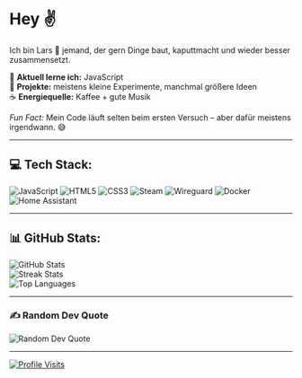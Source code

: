 <h1>Hey ✌️</h1>

<p>
  Ich bin Lars 👋 jemand, der gern Dinge baut, kaputtmacht und wieder besser zusammensetzt.
</p>

<p>
  🌱 <strong>Aktuell lerne ich:</strong> JavaScript <br>
  🚀 <strong>Projekte:</strong> meistens kleine Experimente, manchmal größere Ideen <br>
  ☕ <strong>Energiequelle:</strong> Kaffee + gute Musik
</p>

<p>
  <em>Fun Fact:</em> Mein Code läuft selten beim ersten Versuch – aber dafür meistens irgendwann. 😅
</p>

<hr>

<h2>💻 Tech Stack:</h2>
<p>
  <img src="https://img.shields.io/badge/javascript-%23323330.svg?style=for-the-badge&logo=javascript&logoColor=%23F7DF1E" alt="JavaScript" />
  <img src="https://img.shields.io/badge/html5-%23E34F26.svg?style=for-the-badge&logo=html5&logoColor=white" alt="HTML5" />
  <img src="https://img.shields.io/badge/css3-%231572B6.svg?style=for-the-badge&logo=css3&logoColor=white" alt="CSS3" />
  <img src="https://img.shields.io/badge/steam-%23000000.svg?style=for-the-badge&logo=steam&logoColor=white" alt="Steam" />
  <img src="https://img.shields.io/badge/wireguard-%2388171A.svg?style=for-the-badge&logo=wireguard&logoColor=white" alt="Wireguard" />
  <img src="https://img.shields.io/badge/docker-%230db7ed.svg?style=for-the-badge&logo=docker&logoColor=white" alt="Docker" />
  <img src="https://img.shields.io/badge/home%20assistant-%2341BDF5.svg?style=for-the-badge&logo=home-assistant&logoColor=white" alt="Home Assistant" />
</p>

<hr>

<h2>📊 GitHub Stats:</h2>
<p>
  <img src="https://github-readme-stats.vercel.app/api?username=LarsSchoenemann&theme=dark&hide_border=true&include_all_commits=true&count_private=true" alt="GitHub Stats" /><br>
  <img src="https://nirzak-streak-stats.vercel.app/?user=LarsSchoenemann&theme=dark&hide_border=true" alt="Streak Stats" /><br>
  <img src="https://github-readme-stats.vercel.app/api/top-langs/?username=LarsSchoenemann&theme=dark&hide_border=true&include_all_commits=true&count_private=true&layout=compact" alt="Top Languages" />
</p>

<hr>

<h3>✍️ Random Dev Quote</h3>
<p>
  <img src="https://quotes-github-readme.vercel.app/api?type=horizontal&theme=dark" alt="Random Dev Quote" />
</p>

<hr>

<p>
  <a href="https://visitcount.itsvg.in">
    <img src="https://visitcount.itsvg.in/api?id=LarsSchoenemann&icon=3&color=1" alt="Profile Visits" />
  </a>
</p>
